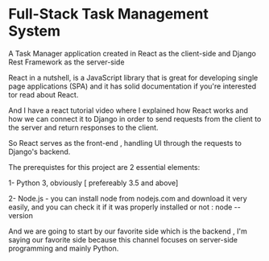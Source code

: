 # Full-Stack Task Management System
A Task Manager application created in React as the  client-side and Django Rest Framework as the server-side

React in a nutshell, is a JavaScript library that is great for developing single page applications (SPA) and it has solid documentation if you're interested tor read about React.

And I have a react tutorial video where I explained how React works and how we can connect it to Django in order to send requests from the client to the server and return responses to the client. 

So React serves as the front-end , handling UI through the requests to Django's backend.

The prerequistes for this project are 2 essential elements:

1- Python 3, obviously [ prefereably 3.5 and above] 

2- Node.js - you can install node from nodejs.com and download it very easily, and you can check it if it was properly installed or not : node --version

And we are going to start by our favorite side which is the backend , I'm saying our favorite side because this channel focuses on server-side programming and mainly Python.
